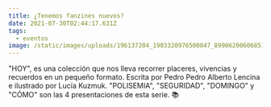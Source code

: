 ```yaml
---
title: ¿Tenemos fanzines nuevos?
date: 2021-07-30T02:44:17.631Z
tags:
  - eventos
image: /static/images/uploads/196137204_1903320976500047_8990620060685105638_n.jpg
---
```

"HOY", es una colección que nos lleva recorrer placeres, vivencias y recuerdos en un pequeño formato. Escrita por Pedro Pedro Alberto Lencina e ilustrado por Lucía Kuzmuk.
"POLISEMIA", "SEGURIDAD", "DOMINGO" y "CÓMO" son las 4 presentaciones de esta serie. 📚